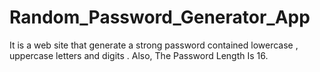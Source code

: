 # Random_Password_Generator_App
It is a web site that generate a strong password contained lowercase , uppercase letters and digits . Also, The Password Length Is 16.
